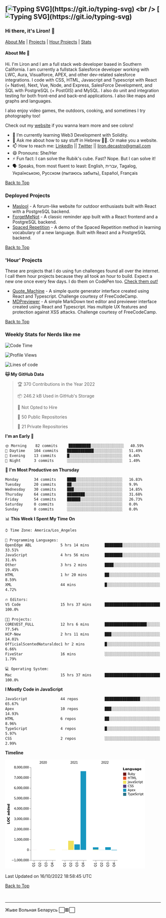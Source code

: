 [![Typing SVG](https://readme-typing-svg.herokuapp.com?font=Montserrat&duration=4000&color=F7F246&background=2E1DFF&center=true&vCenter=true&lines=%D0%9E%D0%B4%D0%BD%D0%B0%2C+%D1%94%D0%B4%D0%B8%D0%BD%D0%B0%2C+c%D0%B2%D0%BE%D0%B1%D0%BE%D0%B4%D0%BD%D0%B0+%D0%A3%D0%BA%D1%80%D0%B0%D1%97%D0%BD%D0%B0!)](https://git.io/typing-svg)
<br />
[![Typing SVG](https://readme-typing-svg.herokuapp.com?font=Montserrat&duration=4000&color=2E1DFF&background=F7F246&center=true&vCenter=true&lines=%D0%A1%D0%BB%D0%B0%D0%B2%D0%B0+%D0%A3%D0%BA%D1%80%D0%B0%D1%97%D0%BD%D1%96!+%D0%93%D0%B5%D1%80%D0%BE%D1%8F%D0%BC+%D1%81%D0%BB%D0%B0%D0%B2%D0%B0!)](https://git.io/typing-svg)
---
### Hi there, it's Liron! 👋
[About Me](#about) | [Projects](#projects) | [Hour Projects](#hourlies) | [Stats](#stats)

#### About Me 👧 <a name="about"></a>


Hi. I'm Liron and I am a full stack web developer based in Southern California. I am currently a fullstack Salesforce developer working with LWC, Aura, Visualforce, APEX, and other dev-related salesforce integrations. I code with CSS, HTML, Javascript and Typescript with React (+ Native), Next, Vue, Node, and Express, SalesForce Development, and SQL with PostgreSQL (+ PostGIS) and MySQL. I also do unit and integration testing for both front-end and back-end applications. I also like maps and graphs and languages.

I also enjoy video games, the outdoors, cooking, and sometimes I try photography too!

Check out my [website](https://www.lirondc.com) if you wanna learn more and see colors! 


- 🌱 I’m currently learning Web3 Development with Solidity.
- 💬 Ask me about how to say stuff in Hebrew 🤌🏼. Or make you a website.
- 📫 How to reach me: [LinkedIn](https://www.linkedin.com/in/liron-de-castro/) || [Twitter](https://twitter.com/lirondecastro) || [liron.decastro@gmail.com](mailto:liron.decastro@gmail.com) 
- 😄 Pronouns: She/Her
- ⚡ Fun fact: I can solve the Rubik's cube. Fast? Nope. But I can solve it! 
- 🗣 Speaks, from most fluent to least: English, עברית, Tagalog, Українською, Русском (пытаюсь забыть), Español, Français 

[Back to Top](#about)

### Deployed Projects <a name="projects"></a>

- [Maslool](https://maslool.lirondc.com) - A forum-like website for outdoor enthusiasts built with React with a PostgreSQL backend. 
- [ForgetMeNot](https://forgetmenot.lirondc.com) - A classic reminder app built with a React frontend and a PostgreSQL backend.
- [Spaced Repetition](https://spacedrep.lirondc.com) - A demo of the Spaced Repetition method in learning vocabulary of a new language. Built with React and a PostgreSQL backend.

[Back to Top](#about)

### 'Hour' Projects <a name="hourlies"></a>
These are projects that I do using fun challenges found all over the internet. I call them hour projects because they all took an hour to build. Expect a new one once every few days. I do them on CodePen too. [Check them out!](https://codepen.io/lirondco)

- [Quote_Machine](https://quote-machine.lirondc.com/) - A simple quote generator interface created using React and Typescript. Challenge courtesy of FreeCodeCamp.
- [MDPreviewer](https://mdpreviewer.lirondc.com/) - A simple MarkDown text editor and previewer interface created using React and Typescript. Has multiple UX features and protection against XSS attacks. Challenge courtesy of FreeCodeCamp.

[Back to Top](#about)


### Weekly Stats for Nerds like me <a name="stats"></a>

<!--START_SECTION:waka-->
![Code Time](http://img.shields.io/badge/Code%20Time-1%2C944%20hrs%2058%20mins-blue)

![Profile Views](http://img.shields.io/badge/Profile%20Views-0-blue)

![Lines of code](https://img.shields.io/badge/From%20Hello%20World%20I%27ve%20Written-10%20Million%20lines%20of%20code-blue)

**🐱 My GitHub Data** 

> 🏆 370 Contributions in the Year 2022
 > 
> 📦 246.2 kB Used in GitHub's Storage 
 > 
> 🚫 Not Opted to Hire
 > 
> 📜 50 Public Repositories 
 > 
> 🔑 21 Private Repositories  
 > 
**I'm an Early 🐤** 

```text
🌞 Morning    82 commits     ██████████░░░░░░░░░░░░░░░   40.59% 
🌆 Daytime    104 commits    ████████████░░░░░░░░░░░░░   51.49% 
🌃 Evening    13 commits     █░░░░░░░░░░░░░░░░░░░░░░░░   6.44% 
🌙 Night      3 commits      ░░░░░░░░░░░░░░░░░░░░░░░░░   1.49%

```
📅 **I'm Most Productive on Thursday** 

```text
Monday       34 commits     ████░░░░░░░░░░░░░░░░░░░░░   16.83% 
Tuesday      20 commits     ██░░░░░░░░░░░░░░░░░░░░░░░   9.9% 
Wednesday    30 commits     ███░░░░░░░░░░░░░░░░░░░░░░   14.85% 
Thursday     64 commits     ████████░░░░░░░░░░░░░░░░░   31.68% 
Friday       54 commits     ██████░░░░░░░░░░░░░░░░░░░   26.73% 
Saturday     0 commits      ░░░░░░░░░░░░░░░░░░░░░░░░░   0.0% 
Sunday       0 commits      ░░░░░░░░░░░░░░░░░░░░░░░░░   0.0%

```


📊 **This Week I Spent My Time On** 

```text
⌚︎ Time Zone: America/Los_Angeles

💬 Programming Languages: 
OpenEdge ABL             5 hrs 14 mins       ████████░░░░░░░░░░░░░░░░░   33.51% 
JavaScript               4 hrs 56 mins       ████████░░░░░░░░░░░░░░░░░   31.6% 
Other                    3 hrs 2 mins        ████░░░░░░░░░░░░░░░░░░░░░   19.45% 
HTML                     1 hr 20 mins        ██░░░░░░░░░░░░░░░░░░░░░░░   8.59% 
XML                      44 mins             █░░░░░░░░░░░░░░░░░░░░░░░░   4.72%

🔥 Editors: 
VS Code                  15 hrs 37 mins      █████████████████████████   100.0%

🐱‍💻 Projects: 
COREVEST_FULL            12 hrs 6 mins       ███████████████████░░░░░░   77.54% 
HCP-New                  2 hrs 11 mins       ███░░░░░░░░░░░░░░░░░░░░░░   14.01% 
OfficialScentedNaturaldoc1 hr 2 mins         █░░░░░░░░░░░░░░░░░░░░░░░░   6.66% 
FiveStar                 16 mins             ░░░░░░░░░░░░░░░░░░░░░░░░░   1.79%

💻 Operating System: 
Mac                      15 hrs 37 mins      █████████████████████████   100.0%

```

**I Mostly Code in JavaScript** 

```text
JavaScript               44 repos            ████████████████░░░░░░░░░   65.67% 
Apex                     10 repos            ███░░░░░░░░░░░░░░░░░░░░░░   14.93% 
HTML                     6 repos             ██░░░░░░░░░░░░░░░░░░░░░░░   8.96% 
TypeScript               4 repos             █░░░░░░░░░░░░░░░░░░░░░░░░   5.97% 
CSS                      2 repos             ░░░░░░░░░░░░░░░░░░░░░░░░░   2.99%

```


**Timeline**

![Chart not found](https://raw.githubusercontent.com/lirondco/lirondco/main/charts/bar_graph.png) 


 Last Updated on 16/10/2022 18:58:45 UTC
<!--END_SECTION:waka-->

[Back to Top](#about)

<br />

---

Жыве Вольная Беларусь ⬜️🟥⬜️
